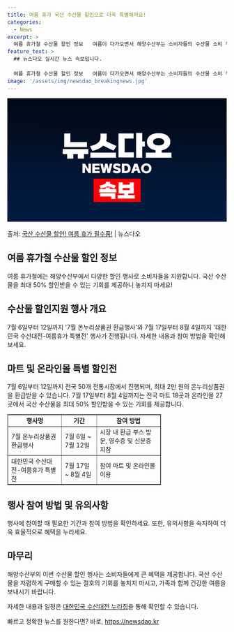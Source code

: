 ```yaml
---
title: 여름 휴가 국산 수산물 할인으로 더욱 특별해져요!
categories:
  - News
excerpt: >
  여름 휴가철 수산물 할인 정보   여름이 다가오면서 해양수산부는 소비자들의 수산물 소비 부담을 줄이기 위한 …
feature_text: >
  ## 뉴스다오 실시간 뉴스 속보입니다.

  여름 휴가철 수산물 할인 정보   여름이 다가오면서 해양수산부는 소비자들의 수산물 소비 부담을 줄이기 위한 …
image: '/assets/img/newsdao_breakingnews.jpg'
---
```


![뉴스다오 속보](/assets/img/newsdao_breakingnews.jpg)

<p>출처: <a href="https://newsdao.kr/4647" rel="dofollow">국산 수산물 할인! 여름 휴가 필수품!</a> | 뉴스다오</p>

<h2 data-ke-size="size26">여름 휴가철 수산물 할인 정보</h2>
<p data-ke-size="size16">여름 휴가철에는 해양수산부에서 다양한 할인 행사로 소비자들을 지원합니다. 국산 수산물을 최대 50% 할인받을 수 있는 기회를 제공하니 놓치지 마세요!</p>

<h2 data-ke-size="size24">수산물 할인지원 행사 개요</h2>
<p data-ke-size="size16">7월 6일부터 12일까지 '7월 온누리상품권 환급행사'와 7월 17일부터 8월 4일까지 '대한민국 수산대전-여름휴가 특별전' 행사가 진행됩니다. 자세한 내용과 참여 방법을 확인해보세요.</p>

<h2 data-ke-size="size24">마트 및 온라인몰 특별 할인전</h2>
<p data-ke-size="size16">7월 6일부터 12일까지 전국 50개 전통시장에서 진행되며, 최대 2만 원의 온누리상품권을 환급받을 수 있습니다. 7월 17일부터 8월 4일까지는 전국 마트 18곳과 온라인몰 27곳에서 국산 수산물을 최대 50% 할인받을 수 있는 기회를 제공합니다.</p>

<table style="width: 70%;" border="1">
<tbody>
<tr>
<td style="text-align: center; height: 17px;"><b>행사명</b></td>
<td style="text-align: center; height: 17px;"><b>기간</b></td>
<td style="text-align: center; height: 17px;"><b>참여 방법</b></td>
</tr>
<tr>
<td style="text-align: left; height: 17px;">7월 온누리상품권 환급행사</td>
<td style="text-align: left; height: 17px;">7월 6일 ~ 7월 12일</td>
<td style="text-align: left; height: 17px;">시장 내 환급 부스 방문, 영수증 및 신분증 지참</td>
</tr>
<tr>
<td style="text-align: left; height: 17px;">대한민국 수산대전-여름휴가 특별전</td>
<td style="text-align: left; height: 17px;">7월 17일 ~ 8월 4일</td>
<td style="text-align: left; height: 17px;">참여 마트 및 온라인몰 이용</td>
</tr>
</tbody>
</table>

<h2 data-ke-size="size24">행사 참여 방법 및 유의사항</h2>
<p data-ke-size="size16">행사에 참여할 때 필요한 기간과 참여 방법을 확인하세요. 또한, 유의사항을 숙지하여 더욱 효율적으로 혜택을 누리세요.</p>

<h2 data-ke-size="size24">마무리</h2>
<p data-ke-size="size16">해양수산부의 이번 수산물 할인 행사는 소비자들에게 큰 혜택을 제공합니다. 국산 수산물을 저렴하게 구매할 수 있는 절호의 기회를 놓치지 마시고, 가족과 함께 건강한 여름을 보내시기 바랍니다.</p>
<p data-ke-size="size16">자세한 내용과 일정은 <a href="https://newsdao.kr/4647">대한민국 수산대전 누리집</a>을 통해 확인할 수 있습니다.</p> 

빠르고 정확한 뉴스를 원한다면? 바로, <a href="https://newsdao.kr" rel="dofollow">https://newsdao.kr</a>


    
